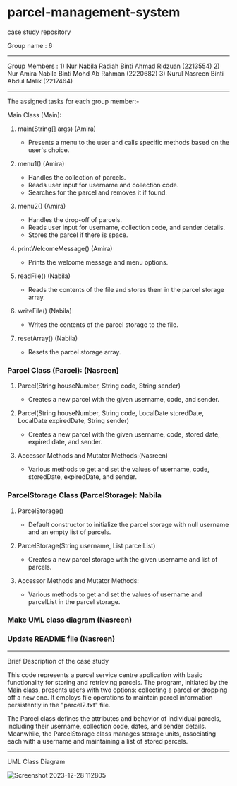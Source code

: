 # parcel-management-system

case study repository

Group name    : 6

-----------------------------------------------------------------------------------------
Group Members : 1) Nur Nabila Radiah Binti Ahmad Ridzuan (2213554)
                2) Nur Amira Nabila Binti Mohd Ab Rahman (2220682)
                3) Nurul Nasreen Binti Abdul Malik (2217464)

------------------------------------------------------------------------------------------

The assigned tasks for each group member:-

 Main Class (Main):
1. main(String[] args) (Amira)
   - Presents a menu to the user and calls specific methods based on the user's choice.

2. menu1() (Amira)
   - Handles the collection of parcels.
   - Reads user input for username and collection code.
   - Searches for the parcel and removes it if found.

3. menu2() (Amira)
   - Handles the drop-off of parcels.
   - Reads user input for username, collection code, and sender details.
   - Stores the parcel if there is space.

4. printWelcomeMessage() (Amira)
   - Prints the welcome message and menu options.

5. readFile() (Nabila)
   - Reads the contents of the file and stores them in the parcel storage array.

6. writeFile() (Nabila)
   - Writes the contents of the parcel storage to the file.

7. resetArray() (Nabila)
   - Resets the parcel storage array.

### Parcel Class (Parcel): (Nasreen)
1. Parcel(String houseNumber, String code, String sender)
   - Creates a new parcel with the given username, code, and sender.

2. Parcel(String houseNumber, String code, LocalDate storedDate, LocalDate expiredDate, String sender)
   - Creates a new parcel with the given username, code, stored date, expired date, and sender.

3. Accessor Methods and Mutator Methods:(Nasreen)
   - Various methods to get and set the values of username, code, storedDate, expiredDate, and sender.

### ParcelStorage Class (ParcelStorage): Nabila
1. ParcelStorage()
   - Default constructor to initialize the parcel storage with null username and an empty list of parcels.

2. ParcelStorage(String username, List<Parcel> parcelList)
   - Creates a new parcel storage with the given username and list of parcels.

3. Accessor Methods and Mutator Methods:
   - Various methods to get and set the values of username and parcelList in the parcel storage.
  
### Make  UML class  diagram (Nasreen)

### Update README file (Nasreen)
 -----------------------------------------------------------------------------------------------------------------------------------------------------------    

 Brief Description of the case study

This code represents a parcel service centre application with basic functionality for storing and retrieving parcels. The program, initiated by the Main class, presents users with two options: collecting a parcel or dropping off a new one. It employs file operations to maintain parcel information persistently in the "parcel2.txt" file.

The Parcel class defines the attributes and behavior of individual parcels, including their username, collection code, dates, and sender details. Meanwhile, the ParcelStorage class manages storage units, associating each with a username and maintaining a list of stored parcels.

----------------------------------------------------------------------------------------------------------------------------------------------------------
UML Class Diagram

![Screenshot 2023-12-28 112805](https://github.com/nanenmalik/parcel-management-system/assets/147983899/f12ea0e6-2b61-4b4c-ad8b-363ff10e35ad)
